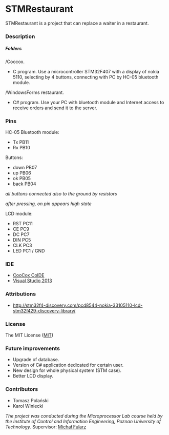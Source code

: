 # STMRestaurant

STMRestaurant is a project that can replace a waiter in a restaurant.

### Description

##### Folders

/Coocox.
* C program. Use a microcontroller STM32F407 with a display of nokia 5110, selecting by 4 buttons, connecting with PC by HC-05 bluetooth module.

/WindowsForms restaurant.	
* C# program. Use your PC with bluetooth module and Internet access to receive orders and send it to the server.

### Pins

HC-05 Bluetooth module:

* Tx PB11
* Rx PB10

Buttons:

* down	PB07
* up	PB06
* ok	PB05
* back	PB04

*all buttons connected also to the ground by resistors*

*after pressing, on pin appears high state*

LCD module:

* RST	PC11
* CE	PC9
* DC	PC7
* DIN	PC5
* CLK	PC3
* LED	PC1 /  GND

### IDE

 * [CooCox CoIDE] 
 * [Visual Studio 2013]	
 
### Attributions

* http://stm32f4-discovery.com/pcd8544-nokia-33105110-lcd-stm32f429-discovery-library/

### License
The MIT License ([MIT])

### Future improvements

* Upgrade of database.
* Version of C# application dedicated for certain user.
* New design for whole physical system (STM case).
* Better LCD display.

### Contributors

* Tomasz Polański 
* Karol Winiecki

*The project was conducted during the Microprocessor Lab course held by the Institute of Control and Information Engineering, Poznan University of Technology.*
Supervisor: [Michał Fularz]


[CooCox CoIDE]:http://www.coocox.org

[Michał Fularz]:https://github.com/Michal-Fularz
[Visual Studio 2013]:https://www.visualstudio.com
[MIT]:http://opensource.org/licenses/MIT

